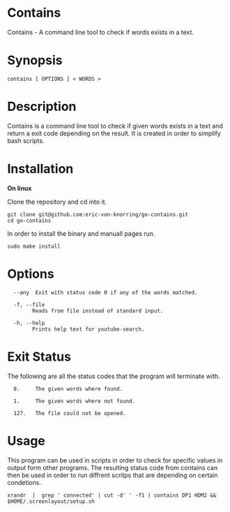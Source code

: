 # Contains

Contains - A command line tool to check if words exists in a text.

# Synopsis

```
contains [ OPTIONS ] < WORDS >
```

# Description

Contains  is  a  command  line tool to check if given words exists in a text and return a exit code depending on the result. It is  created  in order to simplify bash scripts.

# Installation

**On linux**

Clone the repository and cd into it.

```
git clone git@github.com:eric-von-knorring/go-contains.git
cd go-contains
```

In order to install the binary and manuall pages run.

```
sudo make install
```

# Options

```
  --any  Exit with status code 0 if any of the words matched.

  -f, --file
        Reads from file instead of standard input.

  -h, --help
        Prints help text for youtube-search.
```


# Exit Status

The  following are all the status codes that the program will terminate
with.
```
  0.     The given words where found.

  1.     The given words where not found.

  127.   The file could not be opened.
```

# Usage

This program can be used in scripts in order to check for specific values  in output form other programs. The resulting status code from contains can then be used in order to run diffrent scritps  that  are  depending on certain condetions.

```
xrandr  |  grep ' connected' | cut -d' ' -f1 | contains DP1 HDM2 && $HOME/.screenlayout/setup.sh
```


